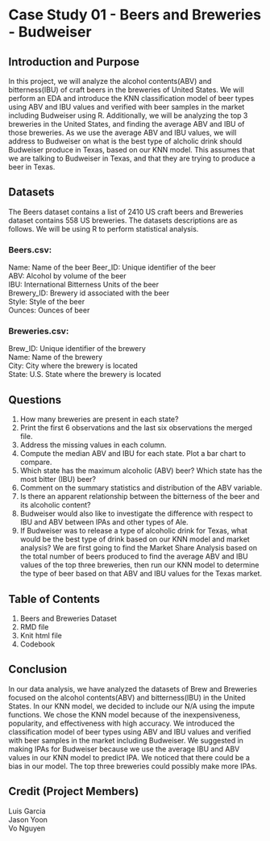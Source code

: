 # Case Study 01 - Beers and Breweries - Budweiser

## Introduction and Purpose
In this project, we will analyze the alcohol contents(ABV) and bitterness(IBU) of craft beers in the breweries of United States. We will perform an EDA and introduce the KNN classification model of beer types using ABV and IBU values and verified with beer samples in the market including Budweiser using R. Additionally, we will be analyzing the top 3 breweries in the United States, and finding the average ABV and IBU of those breweries. As we use the average ABV and IBU values, we will address to Budweiser on what is the best type of alcholic drink should Budweiser produce in Texas, based on our KNN model. This assumes that we are talking to Budweiser in Texas, and that they are trying to produce a beer in Texas. 

## Datasets
The Beers dataset contains a list of 2410 US craft beers and Breweries dataset contains 558 US breweries. The datasets descriptions are as follows. We will be using R to perform statistical analysis.

### Beers.csv:  
Name: Name of the beer
Beer_ID: Unique identifier of the beer  
ABV: Alcohol by volume of the beer  
IBU: International Bitterness Units of the beer  
Brewery_ID: Brewery id associated with the beer  
Style: Style of the beer  
Ounces: Ounces of beer  

### Breweries.csv:  
Brew_ID: Unique identifier of the brewery  
Name: Name of the brewery  
City: City where the brewery is located  
State: U.S. State where the brewery is located  

## Questions
1.	How many breweries are present in each state?  
2.	Print the first 6 observations and the last six observations the merged file.  
3.	Address the missing values in each column.  
4.	Compute the median ABV and IBU for each state. Plot a bar chart to compare.  
5.	Which state has the maximum alcoholic (ABV) beer? Which state has the most bitter (IBU) beer?  
6.	Comment on the summary statistics and distribution of the ABV variable.  
7.	Is there an apparent relationship between the bitterness of the beer and its alcoholic content?  
8.	Budweiser would also like to investigate the difference with respect to IBU and ABV between IPAs and other types of Ale.   
9.  If Budweiser was to release a type of alcoholic drink for Texas, what would be the best type of drink based on our KNN model and market analysis? We are first going to find the Market Share Analysis based on the total number of beers produced to find the average ABV and IBU values of the top three breweries, then run our KNN model to determine the type of beer based on that ABV and IBU values for the Texas market. 

## Table of Contents
1. Beers and Breweries Dataset  
2. RMD file  
3. Knit html file  
4. Codebook  

## Conclusion
In our data analysis, we have analyzed the datasets of Brew and Breweries focused on the alcohol contents(ABV) and bitterness(IBU) in the United States. In our KNN model, we decided to include our N/A using the impute functions. We chose the KNN model because of the inexpensiveness, popularity, and effectiveness with high accuracy. We introduced the classification model of beer types using ABV and IBU values and verified with beer samples in the market including Budweiser. We suggested in making IPAs for Budweiser because we use the average IBU and ABV values in our KNN model to predict IPA. We noticed that there could be a bias in our model. The top three breweries could possibly make more IPAs. 

## Credit (Project Members)
Luis Garcia  
Jason Yoon  
Vo Nguyen
